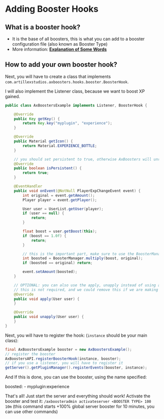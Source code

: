 # Adding Booster Hooks

## What is a booster hook?
- It is the base of all boosters, this is what you can add to a booster configuration file (also known as Booster Type)
- More information: **[Explanation of Some Words](AxBoosters-Explanation-of-some-words.md)**

## How to add your own booster hook?

Next, you will have to create a class that implements `com.artillexstudios.axboosters.hooks.booster.BoosterHook`.

I will also implement the Listener class, because we want to boost XP gained.
```Java
public class AxBoostersExample implements Listener, BoosterHook {

    @Override
    public Key getKey() {
        return Key.key("myplugin", "experience");
    }

    @Override
    public Material getIcon() {
        return Material.EXPERIENCE_BOTTLE;
    }

    // you should set persistent to true, otherwise AxBoosters will unregister it after a reload
    @Override
    public boolean isPersistent() {
        return true;
    }

    @EventHandler
    public void onEvent(@NotNull PlayerExpChangeEvent event) {
        int original = event.getAmount();
        Player player = event.getPlayer();

        User user = UserList.getUser(player);
        if (user == null) {
            return;
        }

        float boost = user.getBoost(this);
        if (boost == 1.0f) {
            return;
        }

        // this is the important part, make sure to use the BoosterManager#multiply method
        int boosted = BoosterManager.multiply(boost, original);
        if (boosted == original) return;

        event.setAmount(boosted);
    }

    // OPTIONAL: you can also use the apply, unapply instead of using a listener
    // this is not required, and we could remove this if we are making a booster with a listener
    @Override
    public void apply(User user) {
    }

    @Override
    public void unapply(User user) {
    }
}
```

Next, you will have to register the hook: (`instance` should be your main class):
```Java
final AxBoostersExample booster = new AxBoostersExample();
// register the booster
AxBoostersAPI.registerBoosterHook(instance, booster);
// if you use a listener, you will have to register it
getServer().getPluginManager().registerEvents(booster, instance);
```

And If this is done, you can use the booster, using the name specified:

<code-block lang="yaml" ignore-vars="true">
boosted:
- myplugin:experience
</code-block>

That's all! Just start the server and everything should work! Activate the booster and test it:
`/axboosteradmin activateserver <BOOSTER TYPE> 100 10m`
(this command starts +100% global server booster for 10 minutes, you can use other commands)